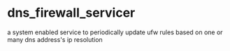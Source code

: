 # dns_firewall_servicer
a system enabled service to periodically update ufw rules based on one or many dns address's ip resolution
